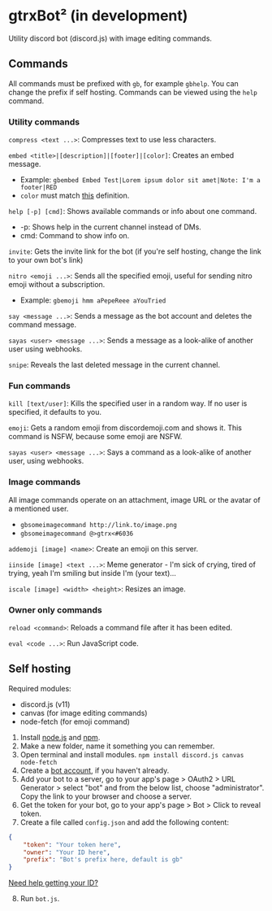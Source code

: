 # gtrxBot² (in development)
Utility discord bot (discord.js) with image editing commands.

## Commands
All commands must be prefixed with `gb`, for example `gbhelp`. You can change the prefix if self hosting.
Commands can be viewed using the `help` command.

### Utility commands
`compress <text ...>`: Compresses text to use less characters.

`embed <title>|[description]|[footer]|[color]`: Creates an embed message.
* Example: `gbembed Embed Test|Lorem ipsum dolor sit amet|Note: I'm a footer|RED`
* `color` must match [this](https://discord.js.org/#/docs/main/stable/typedef/ColorResolvable) definition.

`help [-p] [cmd]`: Shows available commands or info about one command.
* -p: Shows help in the current channel instead of DMs.
* cmd: Command to show info on.

`invite`: Gets the invite link for the bot (if you're self hosting, change the link to your own bot's link)

`nitro <emoji ...>`: Sends all the specified emoji, useful for sending nitro emoji without a subscription.
* Example: `gbemoji hmm aPepeReee aYouTried`

`say <message ...>`: Sends a message as the bot account and deletes the command message.

`sayas <user> <message ...>`: Sends a message as a look-alike of another user using webhooks.

`snipe`: Reveals the last deleted message in the current channel.

### Fun commands
`kill [text/user]`: Kills the specified user in a random way. If no user is specified, it defaults to you.

`emoji`: Gets a random emoji from discordemoji.com and shows it. This command is NSFW, because some emoji are NSFW.

`sayas <user> <message ...>`: Says a command as a look-alike of another user, using webhooks.

### Image commands
All image commands operate on an attachment, image URL or the avatar of a mentioned user.
* `gbsomeimagecommand http://link.to/image.png`
* `gbsomeimagecommand @>gtrx<#6036`

`addemoji [image] <name>`: Create an emoji on this server.

`iinside [image] <text ...>`: Meme generator - I'm sick of crying, tired of trying, yeah I'm smiling but inside I'm (your text)...

`iscale [image] <width> <height>`: Resizes an image.

### Owner only commands
`reload <command>`: Reloads a command file after it has been edited.

`eval <code ...>`: Run JavaScript code.

## Self hosting
Required modules:

* discord.js (v11)
* canvas (for image editing commands)
* node-fetch (for emoji command)

1. Install [node.js](https://nodejs.org/) and [npm](http://npmjs.com).
2. Make a new folder, name it something you can remember.
3. Open terminal and install modules. `npm install discord.js canvas node-fetch`
4. Create a [bot account](https://discordapp.com/developers/applications), if you haven't already.
5. Add your bot to a server, go to your app's page > OAuth2 > URL Generator > select "bot" and from the below list, choose "administrator". Copy the link to your browser and choose a server.
6. Get the token for your bot, go to your app's page > Bot > Click to reveal token.
7. Create a file called `config.json` and add the following content:

```json
{
    "token": "Your token here",
    "owner": "Your ID here",
    "prefix": "Bot's prefix here, default is gb"
}
```
[Need help getting your ID?](https://support.discordapp.com/hc/en-us/articles/206346498-Where-can-I-find-my-User-Server-Message-ID-)

8. Run `bot.js`.